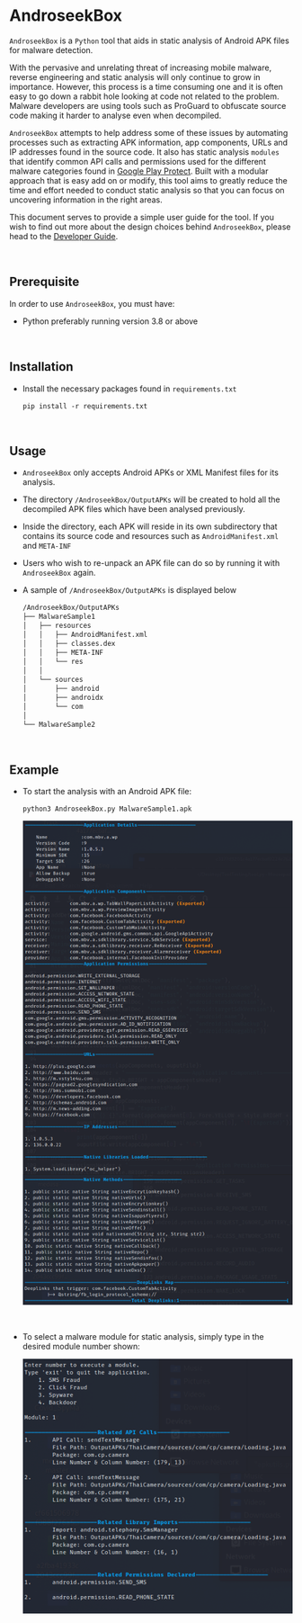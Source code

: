 # AndroseekBox

`AndroseekBox` is a `Python` tool that aids in static analysis of Android APK files for malware detection.

With the pervasive and unrelating threat of increasing mobile malware, reverse engineering and static analysis will only 
continue to grow in importance. However, this process is a time consuming one and it is often easy to go down a rabbit 
hole looking at code not related to the problem. Malware developers are using tools such as ProGuard to obfuscate source 
code making it harder to analyse even when decompiled.

`AndroseekBox` attempts to help address some of these issues by automating processes such as extracting APK information, 
app components, URLs and IP addresses found in the source code. It also has static analysis `modules` that identify 
common API calls and permissions used for the different malware categories found in [Google Play Protect](https://developers.google.com/android/play-protect/phacategories). Built with a modular approach that is easy 
add on or modify, this tool aims to greatly reduce the time and effort needed to conduct static analysis so that you can 
focus on uncovering information in the right areas.

This document serves to provide a simple user guide for the tool. If you wish to find out more about the design choices 
behind `AndroseekBox`, please head to the [Developer Guide](docs/DeveloperGuide.md).

<br>

## Prerequisite

In order to use `AndroseekBox`, you must have:

- Python preferably running version 3.8 or above

<br>

## Installation

- Install the necessary packages found in `requirements.txt`
    ```
    pip install -r requirements.txt
    ```

<br>

## Usage

- `AndroseekBox` only accepts Android APKs or XML Manifest files for its analysis.

- The directory `/AndroseekBox/OutputAPKs` will be created to hold all the decompiled APK files which have been analysed 
previously. 

- Inside the directory, each APK will reside in its own subdirectory that contains its source code and resources such as `AndroidManifest.xml` and `META-INF`

- Users who wish to re-unpack an APK file can do so by running it with `AndroseekBox` again.

- A sample of `/AndroseekBox/OutputAPKs` is displayed below
    ```
    /AndroseekBox/OutputAPKs
    ├── MalwareSample1
    │   ├── resources
    │   │   ├── AndroidManifest.xml
    │   │   ├── classes.dex
    │   │   ├── META-INF
    │   │   └── res
    │   │
    │   └── sources
    │       ├── android
    │       ├── androidx
    │       └── com
    │  
    └── MalwareSample2
    ```
<br>

## Example

- To start the analysis with an Android APK file:
    ```
    python3 AndroseekBox.py MalwareSample1.apk
    ```

    ![Initial analysis results](/docs/images/Result_InitialAnalysis.png)

<br>

- To select a malware module for static analysis, simply type in the desired module number shown:

    ![Results from static analysis](/docs/images/Result_moduleSection.png)